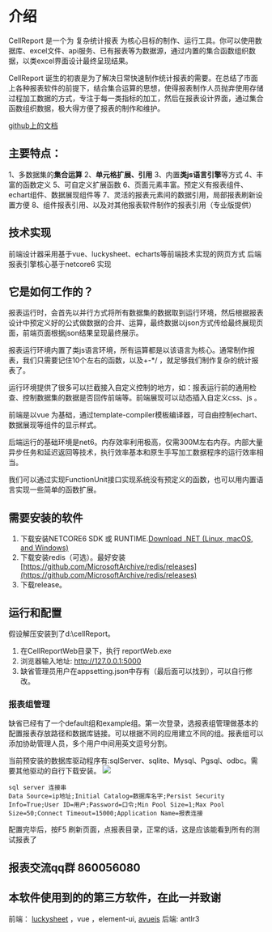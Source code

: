 # 介绍

CellReport 是一个为 复杂统计报表 为核心目标的制作、运行工具。你可以使用数据库、excel文件、api服务、已有报表等为数据源，通过内置的集合函数组织数据，以类excel界面设计最终呈现结果。

CellReport 诞生的初衷是为了解决日常快速制作统计报表的需要。在总结了市面上各种报表软件的前提下，结合集合运算的思想，使得报表制作人员抛弃使用存储过程加工数据的方式，专注于每一类指标的加工，然后在报表设计界面，通过集合函数组织数据，极大得方便了报表的制作和维护。

[github上的文档](https://noneday.github.io/CellReport/)

## 主要特点：
1、多数据集的**集合运算**
2、**单元格扩展、引用**
3、内置**类js语言引擎**等方式
4、丰富的函数定义
5、可自定义扩展函数
6、页面元素丰富。预定义有报表组件、echart组件、数据展现组件等
7、灵活的报表元素间的数据引用，局部报表刷新设置方便
8、组件报表引用、以及对其他报表软件制作的报表引用（专业版提供）

## 技术实现
前端设计器采用基于vue、luckysheet、echarts等前端技术实现的网页方式
后端报表引擎核心基于netcore6 实现

## 它是如何工作的？

报表运行时，会首先以并行方式将所有数据集的数据取到运行环境，然后根据报表设计中预定义好的公式做数据的合并、运算，最终数据以json方式传给最终展现页面，前端页面根据json结果呈现最终展示。

报表运行环境内置了类js语言环境，所有运算都是以该语言为核心。通常制作报表，我们只需要记住10个左右的函数，以及+-*/ ，就足够我们制作复杂的统计报表了。

运行环境提供了很多可以拦截接入自定义控制的地方，如：报表运行前的通用检查、控制数据集的数据是否回传前端等。前端展现可以动态插入自定义css、js 。

前端是以vue 为基础，通过template-compiler模板编译器，可自由控制echart、数据展现等组件的显示样式。

后端运行的基础环境是net6。内存效率利用极高，仅需300M左右内存。内部大量异步任务和延迟返回等技术，执行效率基本和原生手写加工数据程序的运行效率相当。

我们可以通过实现FunctionUnit接口实现系统没有预定义的函数，也可以用内置语言实现一些简单的函数扩展。

## 需要安装的软件
1. 下载安装NETCORE6 SDK 或 RUNTIME.[Download .NET (Linux, macOS, and Windows)](https://dotnet.microsoft.com/download)
2. 下载安装redis（可选）。最好安装 [https://github.com/MicrosoftArchive/redis/releases](https://github.com/MicrosoftArchive/redis/releases)
3. 下载release。

## 运行和配置
假设解压安装到了d:\cellReport。
1. 在CellReportWeb目录下，执行 reportWeb.exe
2. 浏览器输入地址:  http://127.0.0.1:5000
3. 缺省管理员用户在appsetting.json中存有（最后面可以找到），可以自行修改。

### 报表组管理
 缺省已经有了一个default组和example组。第一次登录，选报表组管理做基本的配置报表存放路径和数据库链接。可以根据不同的应用建立不同的组。报表组可以添加协助管理人员，多个用户中间用英文逗号分割。
 
 当前预安装的数据库驱动程序有:sqlServer、sqlite、Mysql、Pgsql、odbc。需要其他驱动的自行下载安装。
![](https://atts.w3cschool.cn/attachments/image/20211125/1637815124338385.png)


```
sql server 连接串
Data Source=ip地址;Initial Catalog=数据库名字;Persist Security Info=True;User ID=用户;Password=口令;Min Pool Size=1;Max Pool Size=50;Connect Timeout=15000;Application Name=报表连接
```

配置完毕后，按F5 刷新页面，点报表目录，正常的话，这是应该能看到所有的测试报表了

## 报表交流qq群 860056080

## 本软件使用到的的第三方软件，在此一并致谢
前端： [luckysheet](https://github.com/mengshukeji/Luckysheet) ，vue ，element-ui, [avuejs](http://avuejs.com)
后端: antlr3
